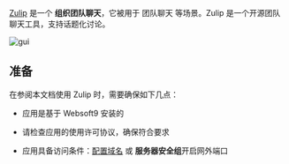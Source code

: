 [Zulip](https://zulip.com/) 是一个 **组织团队聊天**，它被用于 团队聊天  等场景。Zulip 是一个开源团队聊天工具，支持话题化讨论。


![gui](https://libs.websoft9.com/Websoft9/DocsPicture/zh/zulip/zulip-gui-websoft9.png)


## 准备

在参阅本文档使用 Zulip 时，需要确保如下几点：

- 应用是基于 Websoft9 安装的

- 请检查应用的使用许可协议，确保符合要求

- 应用具备访问条件：[配置域名](./domain-set) 或 **服务器安全组**开启网外端口